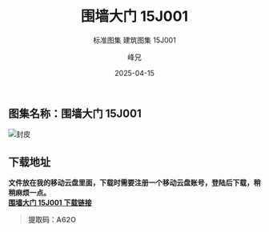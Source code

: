 ﻿---
layout:     post
title:      围墙大门 15J001
subtitle:   标准图集 建筑图集  15J001
date:       2025-04-15
author:     峰兄
header-img: img/the-first.png
catalog: true
tags:
- 建筑图集
- 标准图集
---
## 图集名称：围墙大门 15J001 ##
![封皮][1]

## 下载地址 ##
**文件放在我的移动云盘里面，下载时需要注册一个移动云盘账号，登陆后下载，稍稍麻烦一点。**  
[**围墙大门 15J001 下载链接**][2]

> **提取码：A62O**


  [1]: https://pic1.imgdb.cn/item/67fdfbe788c538a9b5d16a30.jpg
  [2]: https://caiyun.139.com/m/i?105Ces2JtbSu5